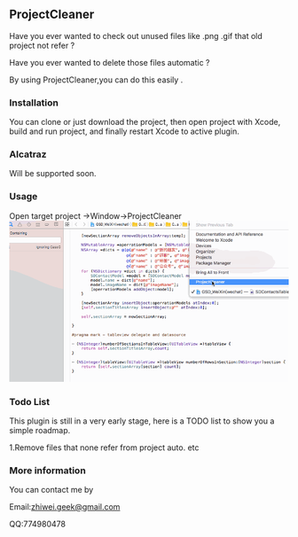 ## ProjectCleaner

Have you ever wanted to check out unused files like .png .gif that old project not refer ?

Have you ever wanted to delete those files automatic ?

By using ProjectCleaner,you can do this easily .


### Installation

You can clone or just download the project, then open project with Xcode, 
build and run project, and finally restart Xcode to active plugin.

### Alcatraz

Will be supported soon.

### Usage

Open target project ->Window->ProjectCleaner
![](https://github.com/Lobster-King/ProjectCleaner/blob/master/ProjectCleaner/search_usage.gif)

### Todo List
This plugin is still in a very early stage, here is a TODO list to show you a simple roadmap.

1.Remove files that none refer from project auto.
etc

### More information
You can contact me by

Email:zhiwei.geek@gmail.com

QQ:774980478
